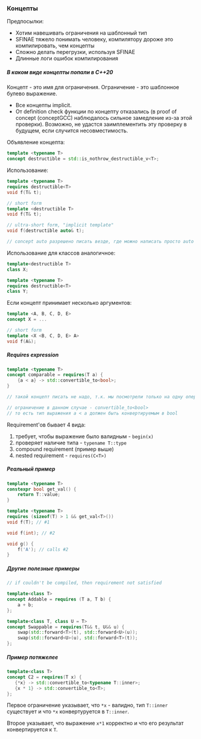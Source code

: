 ### Концепты

Предпосылки:

* Хотим навешивать ограничения на шаблонный тип
* SFINAE тяжело понимать человеку, компилятору дороже это компилировать, чем концепты
* Сложно делать перегрузки, используя SFINAE
* Длинные логи ошибок компилирования


##### В каком виде концепты попали в C++20

Концепт - это имя для ограничения.
Ограничение - это шаблонное булево выражение.

* Все концепты implicit.
* От definition check функции по концепту отказались (в proof of concept (conceptGCC) наблюдалось сильное замедление из-за этой проверки). Возможно, не удастся заимплементить эту проверку в будущем, если случится несовместимость.

Объявление концепта:

```cpp
template <typename T>
concept destructible = std::is_nothrow_destructible_v<T>;
```

Использование:

```cpp
template <typename T>
requires destructible<T>
void f(T& t);

// short form
template <destructible T>
void f(T& t);

// ultra-short form, "implicit template"
void f(destructible auto& t);

// concept auto разрешено писать везде, где можно написать просто auto
```

Использование для классов аналогичное:

```cpp
template<destructible T>
class X;

template <typename T>
requires destructible<T>
class Y;
```

Если концепт принимает несколько аргументов:

```cpp
template <A, B, C, D, E>
concept X = ...

// short form
template <X <B, C, D, E> A>
void f(A&);
```

##### Requires expression

```cpp
template <typename T>
concept comparable = requires(T a) {
	{a < a} -> std::convertible_to<bool>;
}

// такой концепт писать не надо, т.к. мы посмотрели только на одну операцию среди остальных возможных

// ограничение в данном случае - convertible_to<bool>
// то есть тип выражения a < a должен быть конвертируемым в bool
```

Requirement'ов бывает 4 вида:

1. требует, чтобы выражение было валидным - ```begin(x)```
2. проверяет наличие типа -  ```typename T::type```
3. compound requirement (пример выше)
4. nested requirement - ```requires(C<T>)```


##### Реальный пример

```cpp
template <typename T>
constexpr bool get_val() {
	return T::value;
}

template <typename T>
requires (sizeof(T) > 1 && get_val<T>())
void f(T); // #1

void f(int); // #2

void g() {
	f('A'); // calls #2
}
```

##### Другие полезные примеры

```cpp
// if couldn't be compiled, then requirement not satisfied

template<class T>
concept Addable = requires (T a, T b) {
	a + b;
};

template<class T, class U = T>
concept Swappable = requires(T&& t, U&& u) {
	swap(std::forward<T>(t), std::forward<U>(u));
	swap(std::forward<U>(u), std::forward<T>(t));
};
```

 ##### Пример потяжелее

 ```cpp
template<class T>
concept C2 = requires(T x) {
	{*x} -> std::convertible_to<typename T::inner>;
	{x * 1} -> std::convertible_to<T>;
};
```

Первое ограничение указывает, что ```*x``` - валидно, тип ```T::inner``` существует и что ```*x``` конвертуруется в ```T::inner```.

Второе указывает, что выражение ```x*1``` корректно и что его результат конвертируется к ```T```.









